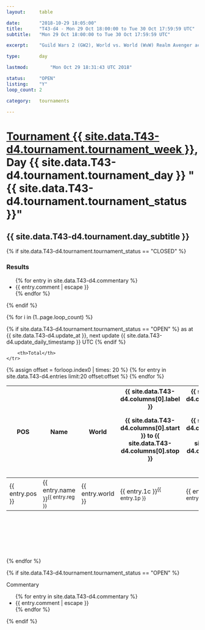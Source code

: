 ```yaml
---
layout: 	table

date: 		"2018-10-29 18:05:00"
title: 		"T43-d4 - Mon 29 Oct 18:00:00 to Tue 30 Oct 17:59:59 UTC"
subtitle: 	"Mon 29 Oct 18:00:00 to Tue 30 Oct 17:59:59 UTC"

excerpt:    "Guild Wars 2 (GW2), World vs. World (WvW) Realm Avenger achivement Tournament. \"Every Kill Counts\""

type:       day

lastmod: 		"Mon Oct 29 18:31:43 UTC 2018"

status:     "OPEN"
listing:    "Y"
loop_count: 2

category: 	tournaments

---
```

<div class="table_header">
    <h1><a href="{{ site.data.T43-d4.tournament.week_url }}">Tournament {{ site.data.T43-d4.tournament.tournament_week }}</a>, Day {{ site.data.T43-d4.tournament.tournament_day }} "{{ site.data.T43-d4.tournament.tournament_status }}"</h1>
    <h2>{{ site.data.T43-d4.tournament.day_subtitle }}</h2> 
</div>

{% if site.data.T43-d4.tournament.tournament_status == "CLOSED" %} 
<div class="commentary">
  <h3>Results</h3>
  <ul>
    {% for entry in site.data.T43-d4.commentary %}
    <li class="commentary_list">{{ entry.comment | escape }}</li>
    {% endfor %}
  </ul>
</div>
{% endif %}


{% for i in (1..page.loop_count) %}

{% if site.data.T43-d4.tournament.tournament_status == "OPEN" %} 
<span class="table_nextupdate">as at {{ site.data.T43-d4.update_at }}, next update {{ site.data.T43-d4.update_daily_timestamp }} UTC</span> 
{% endif %}

<table class="day_table">
  <colgroup>
    <col style="width:18px">
    <col style="width:55px">
    <col style="width:55px">
    <col style="width:12px">
    <col style="width:12px">
    <col style="width:12px">
    <col style="width:12px">
    <col style="width:12px">
    <col style="width:12px">
    <col style="width:12px">
    <col style="width:12px">
    <col style="width:12px">
    <col style="width:12px">
    <col style="width:12px">
    <col style="width:12px">
    <col style="width:12px">
    <col style="width:12px">
    <col style="width:12px">
    <col style="width:12px">
    <col style="width:12px">
    <col style="width:12px">
    <col style="width:12px">
    <col style="width:12px">
    <col style="width:12px">
    <col style="width:12px">
    <col style="width:12px">
    <col style="width:12px">
    <col style="width:18px">
  </colgroup>  
  <thead>
    <tr>
        <th>POS</th>
        <th class="AlignLeft">Name</th>
        <th class="AlignLeft">World</th>

<th><div class="label">{{ site.data.T43-d4.columns[0].label }}<p class="onhover">{{ site.data.T43-d4.columns[0].start }} to {{ site.data.T43-d4.columns[0].stop }}</p></div>​</th>
<th><div class="label">{{ site.data.T43-d4.columns[1].label }}<p class="onhover">{{ site.data.T43-d4.columns[1].start }} to {{ site.data.T43-d4.columns[1].stop }}</p></div>​</th>
<th><div class="label">{{ site.data.T43-d4.columns[2].label }}<p class="onhover">{{ site.data.T43-d4.columns[2].start }} to {{ site.data.T43-d4.columns[2].stop }}</p></div>​</th>
<th><div class="label">{{ site.data.T43-d4.columns[3].label }}<p class="onhover">{{ site.data.T43-d4.columns[3].start }} to {{ site.data.T43-d4.columns[3].stop }}</p></div>​</th>
<th><div class="label">{{ site.data.T43-d4.columns[4].label }}<p class="onhover">{{ site.data.T43-d4.columns[4].start }} to {{ site.data.T43-d4.columns[4].stop }}</p></div>​</th>
<th><div class="label">{{ site.data.T43-d4.columns[5].label }}<p class="onhover">{{ site.data.T43-d4.columns[5].start }} to {{ site.data.T43-d4.columns[5].stop }}</p></div>​</th>
<th><div class="label">{{ site.data.T43-d4.columns[6].label }}<p class="onhover">{{ site.data.T43-d4.columns[6].start }} to {{ site.data.T43-d4.columns[6].stop }}</p></div>​</th>
<th><div class="label">{{ site.data.T43-d4.columns[7].label }}<p class="onhover">{{ site.data.T43-d4.columns[7].start }} to {{ site.data.T43-d4.columns[7].stop }}</p></div>​</th>
<th><div class="label">{{ site.data.T43-d4.columns[8].label }}<p class="onhover">{{ site.data.T43-d4.columns[8].start }} to {{ site.data.T43-d4.columns[8].stop }}</p></div>​</th>
<th><div class="label">{{ site.data.T43-d4.columns[9].label }}<p class="onhover">{{ site.data.T43-d4.columns[9].start }} to {{ site.data.T43-d4.columns[9].stop }}</p></div>​</th>
<th><div class="label">{{ site.data.T43-d4.columns[10].label }}<p class="onhover">{{ site.data.T43-d4.columns[10].start }} to {{ site.data.T43-d4.columns[10].stop }}</p></div>​</th>

<th><div class="label">{{ site.data.T43-d4.columns[11].label }}<p class="onhover">{{ site.data.T43-d4.columns[11].start }} to {{ site.data.T43-d4.columns[11].stop }}</p></div>​</th>
<th><div class="label">{{ site.data.T43-d4.columns[12].label }}<p class="onhover">{{ site.data.T43-d4.columns[12].start }} to {{ site.data.T43-d4.columns[12].stop }}</p></div>​</th>
<th><div class="label">{{ site.data.T43-d4.columns[13].label }}<p class="onhover">{{ site.data.T43-d4.columns[13].start }} to {{ site.data.T43-d4.columns[13].stop }}</p></div>​</th>
<th><div class="label">{{ site.data.T43-d4.columns[14].label }}<p class="onhover">{{ site.data.T43-d4.columns[14].start }} to {{ site.data.T43-d4.columns[14].stop }}</p></div>​</th>
<th><div class="label">{{ site.data.T43-d4.columns[15].label }}<p class="onhover">{{ site.data.T43-d4.columns[15].start }} to {{ site.data.T43-d4.columns[15].stop }}</p></div>​</th>
<th><div class="label">{{ site.data.T43-d4.columns[16].label }}<p class="onhover">{{ site.data.T43-d4.columns[16].start }} to {{ site.data.T43-d4.columns[16].stop }}</p></div>​</th>
<th><div class="label">{{ site.data.T43-d4.columns[17].label }}<p class="onhover">{{ site.data.T43-d4.columns[17].start }} to {{ site.data.T43-d4.columns[17].stop }}</p></div>​</th>
<th><div class="label">{{ site.data.T43-d4.columns[18].label }}<p class="onhover">{{ site.data.T43-d4.columns[18].start }} to {{ site.data.T43-d4.columns[18].stop }}</p></div>​</th>
<th><div class="label">{{ site.data.T43-d4.columns[19].label }}<p class="onhover">{{ site.data.T43-d4.columns[19].start }} to {{ site.data.T43-d4.columns[19].stop }}</p></div>​</th>
<th><div class="label">{{ site.data.T43-d4.columns[20].label }}<p class="onhover">{{ site.data.T43-d4.columns[20].start }} to {{ site.data.T43-d4.columns[20].stop }}</p></div>​</th>

<th><div class="label">{{ site.data.T43-d4.columns[21].label }}<p class="onhover">{{ site.data.T43-d4.columns[21].start }} to {{ site.data.T43-d4.columns[21].stop }}</p></div>​</th>
<th><div class="label">{{ site.data.T43-d4.columns[22].label }}<p class="onhover">{{ site.data.T43-d4.columns[22].start }} to {{ site.data.T43-d4.columns[22].stop }}</p></div>​</th>
<th><div class="label">{{ site.data.T43-d4.columns[23].label }}<p class="onhover">{{ site.data.T43-d4.columns[23].start }} to {{ site.data.T43-d4.columns[23].stop }}</p></div>​</th>

        <th>Total</th>
    </tr>
  </thead>
  {% assign offset = forloop.index0 | times: 20 %}
<tbody>
{% for entry in site.data.T43-d4.entries limit:20 offset:offset %}
  <tr>
    <td class="pl{{ entry.pos }}">{{ entry.pos }}</td>
    <td class="AlignLeft">{{ entry.name }}<sup>{{ entry.reg }}</sup></td>
    <td class="AlignLeft">{{ entry.world }}</td>
    <td class="pl{{ entry.1p }}">{{ entry.1c }}<sup>{{ entry.1p }}</sup></td>
    <td class="pl{{ entry.2p }}">{{ entry.2c }}<sup>{{ entry.2p }}</sup></td>
    <td class="pl{{ entry.3p }}">{{ entry.3c }}<sup>{{ entry.3p }}</sup></td>
    <td class="pl{{ entry.4p }}">{{ entry.4c }}<sup>{{ entry.4p }}</sup></td>
    <td class="pl{{ entry.5p }}">{{ entry.5c }}<sup>{{ entry.5p }}</sup></td>
    <td class="pl{{ entry.6p }}">{{ entry.6c }}<sup>{{ entry.6p }}</sup></td>
    <td class="pl{{ entry.7p }}">{{ entry.7c }}<sup>{{ entry.7p }}</sup></td>
    <td class="pl{{ entry.8p }}">{{ entry.8c }}<sup>{{ entry.8p }}</sup></td>
    <td class="pl{{ entry.9p }}">{{ entry.9c }}<sup>{{ entry.9p }}</sup></td>
    <td class="pl{{ entry.10p }}">{{ entry.10c }}<sup>{{ entry.10p }}</sup></td>
    <td class="pl{{ entry.11p }}">{{ entry.11c }}<sup>{{ entry.11p }}</sup></td>
    <td class="pl{{ entry.12p }}">{{ entry.12c }}<sup>{{ entry.12p }}</sup></td>
    <td class="pl{{ entry.13p }}">{{ entry.13c }}<sup>{{ entry.13p }}</sup></td>
    <td class="pl{{ entry.14p }}">{{ entry.14c }}<sup>{{ entry.14p }}</sup></td>
    <td class="pl{{ entry.15p }}">{{ entry.15c }}<sup>{{ entry.15p }}</sup></td>
    <td class="pl{{ entry.16p }}">{{ entry.16c }}<sup>{{ entry.16p }}</sup></td>
    <td class="pl{{ entry.17p }}">{{ entry.17c }}<sup>{{ entry.17p }}</sup></td>
    <td class="pl{{ entry.18p }}">{{ entry.18c }}<sup>{{ entry.18p }}</sup></td>
    <td class="pl{{ entry.19p }}">{{ entry.19c }}<sup>{{ entry.19p }}</sup></td>
    <td class="pl{{ entry.20p }}">{{ entry.20c }}<sup>{{ entry.20p }}</sup></td>
    <td class="pl{{ entry.21p }}">{{ entry.21c }}<sup>{{ entry.21p }}</sup></td>
    <td class="pl{{ entry.22p }}">{{ entry.22c }}<sup>{{ entry.22p }}</sup></td>
    <td class="pl{{ entry.23p }}">{{ entry.23c }}<sup>{{ entry.23p }}</sup></td>
    <td class="pl{{ entry.24p }}">{{ entry.24c }}<sup>{{ entry.24p }}</sup></td>
    <td>{{ entry.total }}</td>
  </tr>
{% endfor %}  
</tbody>
</table>
<div class="leaderboard">
  <script async src="//pagead2.googlesyndication.com/pagead/js/adsbygoogle.js"></script>
  <!-- 728x90 -->
  <ins class="adsbygoogle"
       style="display:inline-block;width:728px;height:90px"
       data-ad-client="ca-pub-3274917281288240"
       data-ad-slot="3870538733"></ins>
  <script>
  (adsbygoogle = window.adsbygoogle || []).push({});
  </script>    
</div>
<br />
{% endfor %}

{% if site.data.T43-d4.tournament.tournament_status == "OPEN" %} 
<div class="commentary">
  <span class="commentary_title">Commentary</span>
  <ul>
    {% for entry in site.data.T43-d4.commentary %}
    <li class="commentary_list">{{ entry.comment | escape }}</li>
    {% endfor %}
  </ul>
</div>
{% endif %}


